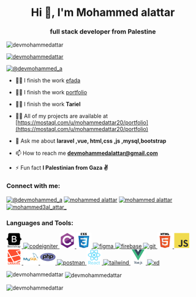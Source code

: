 
<h1 align="center">Hi 👋, I'm Mohammed alattar</h1>
<h3 align="center">full stack developer from Palestine</h3>

<p align="left"> <img src="https://komarev.com/ghpvc/?username=devmohammedattar&label=Profile%20views&color=0e75b6&style=flat" alt="devmohammedattar" /> </p>

<p align="left"> <a href="https://github.com/ryo-ma/github-profile-trophy"><img src="https://github-profile-trophy.vercel.app/?username=devmohammedattar" alt="devmohammedattar" /></a> </p>

<p align="left"> <a href="https://twitter.com/@devmohammed_a" target="blank"><img src="https://img.shields.io/twitter/follow/@devmohammed_a?logo=twitter&style=for-the-badge" alt="@devmohammed_a" /></a> </p>

- 👨‍💻 I finish the work [efada](https://efada1.netlify.app/)

- 👨‍💻 I finish the work [portfolio](https://portfolio-e0b5d.web.app/)

- 👨‍💻 I finish the work **Tariel**

- 👨‍💻 All of my projects are available at [https://mostaql.com/u/mohammedattar20/portfolio](https://mostaql.com/u/mohammedattar20/portfolio)

- 💬 Ask me about **laravel ,vue, html,css ,js ,mysql,bootstrap**

- 📫 How to reach me **devmohammedalattar@gmail.com**

- ⚡ Fun fact **I Palestinian from Gaza ✌️**

<h3 align="left">Connect with me:</h3>
<p align="left">
<a href="https://twitter.com/@devmohammed_a" target="blank"><img align="center" src="https://raw.githubusercontent.com/rahuldkjain/github-profile-readme-generator/master/src/images/icons/Social/twitter.svg" alt="@devmohammed_a" height="30" width="40" /></a>
<a href="https://linkedin.com/in/mohammed alattar" target="blank"><img align="center" src="https://raw.githubusercontent.com/rahuldkjain/github-profile-readme-generator/master/src/images/icons/Social/linked-in-alt.svg" alt="mohammed alattar" height="30" width="40" /></a>
<a href="https://fb.com/mohammed alattar" target="blank"><img align="center" src="https://raw.githubusercontent.com/rahuldkjain/github-profile-readme-generator/master/src/images/icons/Social/facebook.svg" alt="mohammed alattar" height="30" width="40" /></a>
<a href="https://instagram.com/mohammed3al_attar_" target="blank"><img align="center" src="https://raw.githubusercontent.com/rahuldkjain/github-profile-readme-generator/master/src/images/icons/Social/instagram.svg" alt="mohammed3al_attar_" height="30" width="40" /></a>
</p>

<h3 align="left">Languages and Tools:</h3>
<p align="left"> <a href="https://getbootstrap.com" target="_blank" rel="noreferrer"> <img src="https://raw.githubusercontent.com/devicons/devicon/master/icons/bootstrap/bootstrap-plain-wordmark.svg" alt="bootstrap" width="40" height="40"/> </a> <a href="https://codeigniter.com" target="_blank" rel="noreferrer"> <img src="https://cdn.worldvectorlogo.com/logos/codeigniter.svg" alt="codeigniter" width="40" height="40"/> </a> <a href="https://www.w3schools.com/cs/" target="_blank" rel="noreferrer"> <img src="https://raw.githubusercontent.com/devicons/devicon/master/icons/csharp/csharp-original.svg" alt="csharp" width="40" height="40"/> </a> <a href="https://www.w3schools.com/css/" target="_blank" rel="noreferrer"> <img src="https://raw.githubusercontent.com/devicons/devicon/master/icons/css3/css3-original-wordmark.svg" alt="css3" width="40" height="40"/> </a> <a href="https://www.figma.com/" target="_blank" rel="noreferrer"> <img src="https://www.vectorlogo.zone/logos/figma/figma-icon.svg" alt="figma" width="40" height="40"/> </a> <a href="https://firebase.google.com/" target="_blank" rel="noreferrer"> <img src="https://www.vectorlogo.zone/logos/firebase/firebase-icon.svg" alt="firebase" width="40" height="40"/> </a> <a href="https://git-scm.com/" target="_blank" rel="noreferrer"> <img src="https://www.vectorlogo.zone/logos/git-scm/git-scm-icon.svg" alt="git" width="40" height="40"/> </a> <a href="https://www.w3.org/html/" target="_blank" rel="noreferrer"> <img src="https://raw.githubusercontent.com/devicons/devicon/master/icons/html5/html5-original-wordmark.svg" alt="html5" width="40" height="40"/> </a> <a href="https://developer.mozilla.org/en-US/docs/Web/JavaScript" target="_blank" rel="noreferrer"> <img src="https://raw.githubusercontent.com/devicons/devicon/master/icons/javascript/javascript-original.svg" alt="javascript" width="40" height="40"/> </a> <a href="https://laravel.com/" target="_blank" rel="noreferrer"> <img src="https://raw.githubusercontent.com/devicons/devicon/master/icons/laravel/laravel-plain-wordmark.svg" alt="laravel" width="40" height="40"/> </a> <a href="https://www.mysql.com/" target="_blank" rel="noreferrer"> <img src="https://raw.githubusercontent.com/devicons/devicon/master/icons/mysql/mysql-original-wordmark.svg" alt="mysql" width="40" height="40"/> </a> <a href="https://www.php.net" target="_blank" rel="noreferrer"> <img src="https://raw.githubusercontent.com/devicons/devicon/master/icons/php/php-original.svg" alt="php" width="40" height="40"/> </a> <a href="https://postman.com" target="_blank" rel="noreferrer"> <img src="https://www.vectorlogo.zone/logos/getpostman/getpostman-icon.svg" alt="postman" width="40" height="40"/> </a> <a href="https://reactjs.org/" target="_blank" rel="noreferrer"> <img src="https://raw.githubusercontent.com/devicons/devicon/master/icons/react/react-original-wordmark.svg" alt="react" width="40" height="40"/> </a> <a href="https://tailwindcss.com/" target="_blank" rel="noreferrer"> <img src="https://www.vectorlogo.zone/logos/tailwindcss/tailwindcss-icon.svg" alt="tailwind" width="40" height="40"/> </a> <a href="https://vuejs.org/" target="_blank" rel="noreferrer"> <img src="https://raw.githubusercontent.com/devicons/devicon/master/icons/vuejs/vuejs-original-wordmark.svg" alt="vuejs" width="40" height="40"/> </a> <a href="https://www.adobe.com/products/xd.html" target="_blank" rel="noreferrer"> <img src="https://cdn.worldvectorlogo.com/logos/adobe-xd.svg" alt="xd" width="40" height="40"/> </a> </p>

<p><img align="left" src="https://github-readme-stats.vercel.app/api/top-langs?username=devmohammedattar&show_icons=true&locale=en&layout=compact" alt="devmohammedattar" /></p>

<p>&nbsp;<img align="center" src="https://github-readme-stats.vercel.app/api?username=devmohammedattar&show_icons=true&locale=en" alt="devmohammedattar" /></p>

<p><img align="center" src="https://github-readme-streak-stats.herokuapp.com/?user=devmohammedattar&" alt="devmohammedattar" /></p>


<!---
devmohammedattar/devmohammedattar is a ✨ special ✨ repository because its `README.md` (this file) appears on your GitHub profile.
You can click the Preview link to take a look at your changes.
--->
